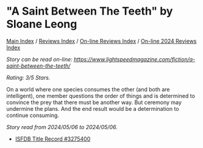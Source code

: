 # "A Saint Between The Teeth" by Sloane Leong

[Main Index](../../../README.md) / [Reviews Index](../../README.md) / [On-line Reviews Index](../README.md) / [On-line 2024 Reviews Index](README.md)

*Story can be read on-line: <https://www.lightspeedmagazine.com/fiction/a-saint-between-the-teeth/>*

*Rating: 3/5 Stars.*

On a world where one species consumes the other (and both are intelligent), one member questions the order of things and is determined to convince the prey that there must be another way. But ceremony may undermine the plans. And the end result would be a determination to continue consuming.

*Story read from 2024/05/06 to 2024/05/06.*

- [ISFDB Title Record #3275400](https://www.isfdb.org/cgi-bin/title.cgi?3275400)
